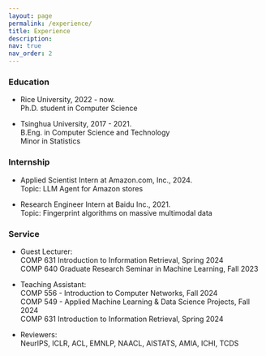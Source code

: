 ```yaml
---
layout: page
permalink: /experience/
title: Experience
description: 
nav: true
nav_order: 2
---
```


### Education

* Rice University, 2022 - now.  
Ph.D. student in Computer Science

* Tsinghua University, 2017 - 2021.  
B.Eng. in Computer Science and Technology  
Minor in Statistics

### Internship

* Applied Scientist Intern at Amazon.com, Inc., 2024.  
Topic: LLM Agent for Amazon stores

* Research Engineer Intern at Baidu Inc., 2021.  
Topic: Fingerprint algorithms on massive multimodal data

<!-- ### Teaching -->

### Service

* Guest Lecturer:  
COMP 631 Introduction to Information Retrieval, Spring 2024  
COMP 640 Graduate Research Seminar in Machine Learning, Fall 2023

* Teaching Assistant:  
COMP 556 - Introduction to Computer Networks, Fall 2024  
COMP 549 - Applied Machine Learning & Data Science Projects, Fall 2024  
COMP 631 Introduction to Information Retrieval, Spring 2024

* Reviewers:  
NeurIPS, ICLR, ACL, EMNLP, NAACL, AISTATS, AMIA, ICHI, TCDS